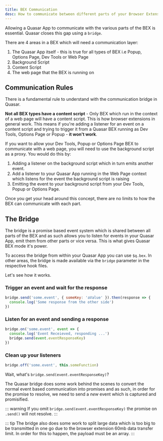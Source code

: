 ```yaml
---
title: BEX Communication
desc: How to communicate between different parts of your Browser Extension (BEX) in Quasar.
---
```

Allowing a Quasar App to communicate with the various parts of the BEX is essential. Quasar closes this gap using a `bridge`.

There are 4 areas in a BEX which will need a communication layer:

1. The Quasar App itself - this is true for all types of BEX i.e Popup, Options Page, Dev Tools or Web Page
2. Background Script
3. Content Script
4. The web page that the BEX is running on

## Communication Rules

There is a fundamental rule to understand with the communication bridge in Quasar.

**Not all BEX types have a content script** - Only BEX which run in the context of a web page will have a content script. This is how browser extensions in general work. This means if you're adding a listener for an event on a content script and trying to trigger it from a Quasar BEX running as Dev Tools, Options Page or Popup - **it won't work**.

If you want to allow your Dev Tools, Popup or Options Page BEX to communicate with a web page, you will need to use the background script as a proxy. You would do this by:

1. Adding a listener on the background script which in turn emits another event.
2. Add a listener to your Quasar App running in the Web Page context which listens for the event the background script is
raising
2. Emitting the event to your background script from your Dev Tools, Popup or Options Page.

Once you get your head around this concept, there are no limits to how the BEX can communicate with each part.

## The Bridge

The bridge is a promise based event system which is shared between all parts of the BEX and as such allows you to listen for events in your Quasar App, emit them from other parts or vice versa. This is what gives Quasar BEX mode it's power.

To access the bridge from within your Quasar App you can use `$q.bex`. In other areas, the bridge is made available via the `bridge` parameter in the respective hook files.

Let's see how it works.

### Trigger an event and wait for the response

```js
bridge.send('some.event', { someKey: 'aValue' }).then(response => {
  console.log('Some response from the other side')
})
```

### Listen for an event and sending a response

```js
bridge.on('some.event', event => {
  console.log('Event Receieved, responding ...')
  bridge.send(event.eventResponseKey)
})
```

### Clean up your listeners

```js
bridge.off('some.event', this.someFunction)
```

Wait, what's `bridge.send(event.eventResponseKey)`?

The Quasar bridge does some work behind the scenes to convert the normal event based communication into promises and as such, in order for the promise to resolve, we need to send a *new* event which is captured and promisified.

::: warning
If you omit `bridge.send(event.eventResponseKey)` the promise on `.send()` will not resolve.
:::

::: tip
The bridge also does some work to split large data which is too big to be transmitted in one go due to the browser extension 60mb data transfer limit. In order for this to happen, the payload must be an array.
:::
